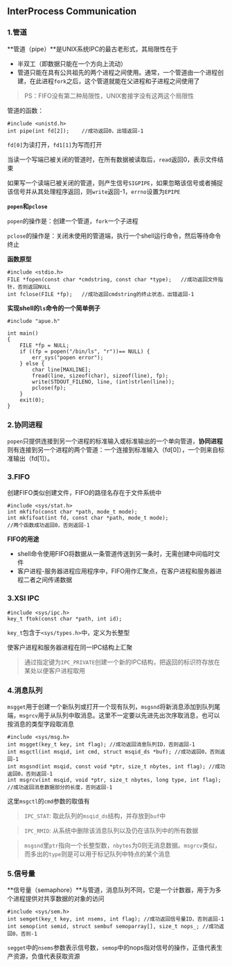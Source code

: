 ## InterProcess Communication

### 1.管道

**管道（pipe）**是UNIX系统IPC的最古老形式，其局限性在于

* 半双工（即数据只能在一个方向上流动）
* 管道只能在具有公共祖先的两个进程之间使用。通常，一个管道由一个进程创建，在此进程`fork`之后，这个管道就能在父进程和子进程之间使用了

> PS：FIFO没有第二种局限性，UNIX套接字没有这两这个局限性

管道的函数：

	#include <unistd.h>
	int pipe(int fd[2]);	//成功返回0，出错返回-1

`fd[0]`为读打开，`fd1[1]`为写而打开

当读一个写端已被关闭的管道时，在所有数据被读取后，`read`返回0，表示文件结束

如果写一个读端已被关闭的管道，则产生信号`SIGPIPE`，如果忽略该信号或者捕捉该信号并从其处理程序返回，则`write`返回-1，`errno`设置为`EPIPE`

**`popen`和`pclose`**

`popen`的操作是：创建一个管道，`fork`一个子进程

`pclose`的操作是：关闭未使用的管道端，执行一个shell运行命令，然后等待命令终止

**函数原型**

	#include <stdio.h>
	FILE *fopen(const char *cmdstring, const char *type);	//成功返回文件指针，否则返回NULL
	int fclose(FILE *fp);	//成功返回cmdstring的终止状态，出错返回-1

**实现shell的`ls`命令的一个简单例子**
	
	#include "apue.h"

	int main()
	{
		FILE *fp = NULL;
		if ((fp = popen("/bin/ls", "r"))== NULL) {
			err_sys("popen error");
		} else {
			char line[MAXLINE];
			fread(line, sizeof(char), sizeof(line), fp);
			write(STDOUT_FILENO, line, (int)strlen(line));
			pclose(fp);
		}
		exit(0);
	}

### 2.协同进程

`popen`只提供连接到另一个进程的标准输入或标准输出的一个单向管道，**协同进程**则有连接到另一个进程的两个管道：一个连接到标准输入（fd[0]），一个则来自标准输出（fd[1]）。

### 3.FIFO

创建FIFO类似创建文件，FIFO的路径名存在于文件系统中

	#include <sys/stat.h>
	int mkfifo(const char *path, mode_t mode);
	int mkfifoat(int fd, const char *path, mode_t mode);
	//两个函数成功返回0，否则返回-1

**FIFO的用途**

* shell命令使用FIFO将数据从一条管道传送到另一条时，无需创建中间临时文件
* 客户进程-服务器进程应用程序中，FIFO用作汇聚点，在客户进程和服务器进程二者之间传递数据

### 3.XSI IPC

	#include <sys/ipc.h>
	key_t ftok(const char *path, int id);

`key_t`包含于`<sys/types.h>`中，定义为长整型

使客户进程和服务器进程在同一IPC结构上汇聚

> 通过指定键为`IPC_PRIVATE`创建一个新的IPC结构，把返回的标识符存放在某处以便客户进程取用

### 4.消息队列

`msgget`用于创建一个新队列或打开一个现有队列，`msgsnd`将新消息添加到队列尾端，`msgrcv`用于从队列中取消息。这里不一定要以先进先出次序取消息，也可以按消息的类型字段取消息

	#include <sys/msg.h>
	int msgget(key_t key, int flag); //成功返回消息队列ID，否则返回-1
	int msgctl(int msqid, int cmd, struct msqid_ds *buf); //成功返回0，否则返回-1
	int msgsnd(int msqid, const void *ptr, size_t nbytes, int flag); //成功返回0，否则返回-1
	int msgrcv(int msqid, void *ptr, size_t nbytes, long type, int flag); //成功返回消息数据部分的长度，否则返回-1

这里`msgctl`的`cmd`参数的取值有

> `IPC_STAT`: 取此队列的`msqid_ds`结构，并存放到`buf`中

> `IPC_RMID`: 从系统中删除该消息队列以及仍在该队列中的所有数据

> `msgsnd`里`ptr`指向一个长整型数，`nbytes`为0则无消息数据。`msgrcv`类似，而多出的`type`则是可以用于标记队列中特点的某个消息

### 5.信号量

**信号量（semaphore）**与管道，消息队列不同，它是一个计数器，用于为多个进程提供对共享数据的对象的访问

	#include <sys/sem.h>
	int semget(key_t key, int nsems, int flag); //成功返回信号量ID，否则返回-1
	int semop(int semid, struct sembuf semoparray[], size_t nops_; //成功返回0，否则-1

`segget`中的`nsems`参数表示信号数，`semop`中的nops指对信号的操作，正值代表生产资源，负值代表获取资源

